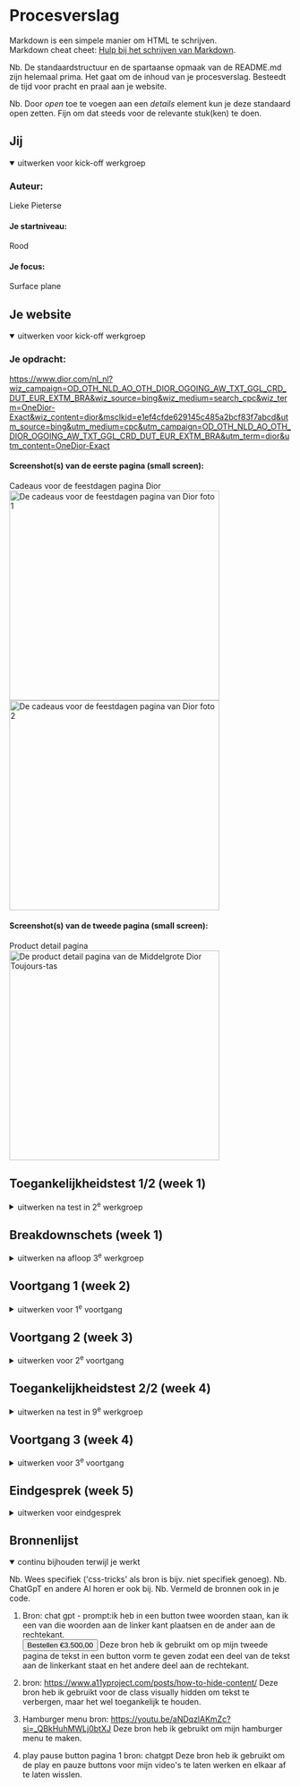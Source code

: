 # Procesverslag
Markdown is een simpele manier om HTML te schrijven.  
Markdown cheat cheet: [Hulp bij het schrijven van Markdown](https://github.com/adam-p/markdown-here/wiki/Markdown-Cheatsheet).

Nb. De standaardstructuur en de spartaanse opmaak van de README.md zijn helemaal prima. Het gaat om de inhoud van je procesverslag. Besteedt de tijd voor pracht en praal aan je website.

Nb. Door *open* toe te voegen aan een *details* element kun je deze standaard open zetten. Fijn om dat steeds voor de relevante stuk(ken) te doen.





## Jij

<details open>
  <summary>uitwerken voor kick-off werkgroep</summary>

  ### Auteur:
  Lieke Pieterse

  #### Je startniveau:
  Rood

  #### Je focus:
  Surface plane
 
</details>





## Je website

<details open>
  <summary>uitwerken voor kick-off werkgroep</summary>

  ### Je opdracht:
  https://www.dior.com/nl_nl?wiz_campaign=OD_OTH_NLD_AO_OTH_DIOR_OGOING_AW_TXT_GGL_CRD_DUT_EUR_EXTM_BRA&wiz_source=bing&wiz_medium=search_cpc&wiz_term=OneDior-Exact&wiz_content=dior&msclkid=e1ef4cfde629145c485a2bcf83f7abcd&utm_source=bing&utm_medium=cpc&utm_campaign=OD_OTH_NLD_AO_OTH_DIOR_OGOING_AW_TXT_GGL_CRD_DUT_EUR_EXTM_BRA&utm_term=dior&utm_content=OneDior-Exact

  #### Screenshot(s) van de eerste pagina (small screen): 
 Cadeaus voor de feestdagen pagina Dior  
  <img src="readme-images/cadeaus_dior1.jpg" width="375px" alt="De cadeaus voor de feestdagen pagina van Dior foto 1">
  <img src="readme-images/cadeaus_dior2.jpg" width="375px" alt="De cadeaus voor de feestdagen pagina van Dior foto 2">

  #### Screenshot(s) van de tweede pagina (small screen):
  Product detail pagina  
  <img src="readme-images/product_scherm.png" width="375px" alt="De product detail pagina van de Middelgrote Dior Toujours-tas">
</details>



## Toegankelijkheidstest 1/2 (week 1)

<details>
  <summary>uitwerken na test in 2<sup>e</sup> werkgroep</summary>

  ### Bevindingen
  Lijst met je bevindingen die in de test naar voren kwamen:
  de welkom op dior.com pop up knoppen doen het niet.
  hij stopt met de slides op de laatste, de slide doet het niet goed omdat het een groep is. de tekst is selecteerbaar. 
  In de slide is de link naar feestdagen cadeaus voor haar bijna niet te selecteren. Hij kan niet bij de filters, wel uitvouwen door op de knop te klikken maar kan niet filteren.
  De afbeeldingen hebben geen goede alt test. Je kan niet eens op de afbeelding klikken omdat er geen titel mee is om mee te werken. 
  Hij vertelt de prijs alleen als je hem alles laat voorlezen en niet met de pijltjes.
   
  Aller eerste pagina: Dior kop vertelt hij dubbel. Je kan alleen naar de pagina door op de video te klikken, maar de link van ontdek leest hij niet eens voor.
  de links hebben ook geen goede alt tekst.
  

  Een toegankelijkheids knop voor beter contrast onderaan de pagina.

  Uit de WCAG checklist komt dat de content niet toegankelijk is, dit komt door het gebruik van veel dure woorden zoals keperzijde om producten te beschrijven, hierdoor klinkt het duurde. Dit is echter lastig te veranderen omdat de producten alleen op die manier beschrijven kunnen worden.
  Verder had de HTML veel foutmeldingen. Dit heb ik gechecked in de console, want de link van de webstite deed het niet bij de HTML checker van WCAG.
  Verder waren de images ook heel slecht toegankelijk en hadden niet alle afbeeldingen een goede alt tekst.
  De video's beginnen wel met autoplay maar kunnen gepauzeerd worden.
  Het contrast was erg goed, dit komt omdat Dior hiervoor een toggle knop heeft om hoger contrast aan te zetten.
  Volgens de WCAG checklist kan Dior veel dingen beter doen op het gebied van toegankelijkheid, maar zijn er gelukkig ook een paar dingen die ze wel goed doen, zoals contrast en keyboard.

</details>



## Breakdownschets (week 1)

<details>
  <summary>uitwerken na afloop 3<sup>e</sup> werkgroep</summary>

  ### de hele pagina: 
  <img src="readme-images/dior breakdown full.png" width="375px" alt="breakdown van de hele pagina">

  ### dynamisch deel (Filter): 
  <img src="readme-images/breakdown_filter.png" width="375px" alt="breakdown van filter">

  ### De tweede product detail pagina
  <img src="readme-images/dior breakdown_product.png" width="375px" alt="breakdown van de tweede pagina, de product detail pagina van de Middelgrote Dior Toujours-tas">

</details>





## Voortgang 1 (week 2)

<details>
  <summary>uitwerken voor 1<sup>e</sup> voortgang</summary>

  ### Stand van zaken
  hier dit ging goed & dit was lastig (neem ook screenshots op van delen van je website en code)
  Het hamburger menu is tot nu toe nog niet gelukt, maar ik moet nog even verder kijken of ik ergens een goede uitleg kan vinden voor hoe het precies gemaakt moet worden.
<img src="readme-images/menu week 1.png" width="375px" alt="Hamburger menu tot nu toe">

Font toepassen met @fontface is nog niet gelukt
<img src="readme-images/fontface.png" width="375px" alt="code @fontface">


  ### Agenda voor meeting
  samen met je groepje opstellen

 student 1      
Mag je gewoon zelf een font kiezen dat er op lijkt of moet je echt hetzelfde font gebruiken.



  ### Verslag van meeting
  hier na afloop snel de uitkomsten van de meeting vastleggen

  - font kan gedowload worden door bij google te inspecteren en dan te kijken bij netwerk en dan font.
  - Als er een woord uit een andere taal is kan je dit aanpassen in de tekst zelf door <span lang="en">hello<span>
  - De product namen moeten H3tjes zijn en de H2 kan op hidden worden gezet door de code van a11y en dan de tekst die je op hidden wilt zetten de class van de css geven aan de tekst.

</details>





## Voortgang 2 (week 3)

<details>
  <summary>uitwerken voor 2<sup>e</sup> voortgang</summary>

  ### Stand van zaken
  hier dit ging goed & dit was lastig (neem ook screenshots op van delen van je website en code)
  Ik liep deze week vooral vast met de header en de video en het hamburgermenu. Wat wel heel goed ging was aan de hand van grid de producten lijkst neerszetten en de lay-out aan te passen met @media (min-width: 1024px)
  <img src="readme-images/producten_telefoon.png" width="375px" alt="Productenlijst op telefoon">
  <img src="readme-images/producten_laptop.png" width="375px" alt="Productenlijst op laptop">



  ### Agenda voor meeting
  samen met je groepje opstellen

  student 1               
Er mist een span in mijn hamburgermenu.
De h1 krijg ik niet verticaal ge centreerd op de video.
De pijltjes bij de details krijg ik niet weg.
De linkjes in de tekst onderaan de pagina staan raar.


  ### Verslag van meeting
  hier na afloop snel de uitkomsten van de meeting vastleggen

   -voor de hamburger moest ik de nth-child aanpassen naar nth-of-type en de top % van de tweede span aanpassen.
  -voor de header was het probleem dat de section waar de tekst in staat niet even groot is als de video. De manier om dit op t elossen is door de heigth van de section aan te passen.
  -Voor de pijltjes bij de details die ik niet weg kreeg is de oplossing de list-style-type none op de summary te zetten in plaats van de details.
  -voor de linkjes in de footer tekst stond er een algemene p met display flex waardoor hij alles op een nieuwe regel neerzette.

</details>





## Toegankelijkheidstest 2/2 (week 4)

<details>
  <summary>uitwerken na test in 9<sup>e</sup> werkgroep</summary>

  ### Bevindingen
  Lijst met je bevindingen die in de test naar voren kwamen (geef ook aan wat er verbeterd is):

</details>





## Voortgang 3 (week 4)

<details>
  <summary>uitwerken voor 3<sup>e</sup> voortgang</summary>

  ### Stand van zaken
  hier dit ging goed & dit was lastig (neem ook screenshots op van delen van je website en code)
  Ik ben deze week begonnen aan mijn tweede pagina. Hier liep ik op tegen een aantal dingen zoals de carrousels en de java voor het muten van de video. Wat wel gelukt is, is om op de eerste pagina al mijn uitklap veldjes, zoals de filter, de sorteren en het hamburgermenu.
  <img src="readme-images/hamburger_menu.png" width="375px" alt="Uitgeklapte hamburger menu">
  <img src="readme-images/filter.png" width="375px" alt="Uitgeklapte filter">


  ### Agenda voor meeting
  samen met je groepje opstellen

  | student 1 
  Hoe kan ik de onlangs bekeken slider per twee laten snappen?
  Hoe moet ik de video muten?
  Moet ik alles linken naar de echte dior pagina of kunnen het gewoon dode linkjes blijven?
  Is het lastig om een filter werkend te maken?


  ### Verslag van meeting
  Ik moet voor alle carousels een balkje toevoegen om mee te sliden. Ook weet ik nu dat ik voor de carrousel met twee images main section:nth-of-type(6) ul li:nth-of-type(2n + 1) {
    scroll-snap-align: start;
} moet gebruiken om ze te laten snappen.
Ook heb ik geleerd hoe je een video kan muten aan de hand van img en java script. 
Niet alle linkjes hoeven te werken, alleen de link naar de andere pagina die je zelf gemaakt heb. 
Ik heb geleerd dat je een filer kan laten werken door html:has([value="tas"]:checked) section:nth-of-type(3) ul li:not(.tas){
  display: none;
} in de css te zetten en <label>
							<input type="radio" value="tas" name="categorie">tas
						</label> in de html.
Verder heb ik ook geleerd hoe je ervoor kan zorgen dat als een venster is uitgeklapt zoals het hamburger menu, je in het menu kan scrollen in plaats van op de pagina daarachter dit doe je met  overflow-y: auto.

 

</details>





## Eindgesprek (week 5)

<details>
  <summary>uitwerken voor eindgesprek</summary>

  ### Je uitkomst - karakteristiek screenshots:
  <img src="readme-images/dummy-plaatje.jpg" width="375px" alt="uitomst opdracht 1">


  ### Dit ging goed/Heb ik geleerd: 
Ik ben vooral blij met mijn producten lijst. Ik heb hier voor het eerst gebruik gemaakt van grid en media query, en ik ben blij met hoe het is gelukt. Ook heb ik bij mijn producten lijst een werkende filter en een werkende sorteer volgens. Voor deze twee heb ik geleerd gebruik te maken van :has().

  <img src="readme-images/producten_telefoon.png" width="375px" alt="Productenlijst op telefoon">
  <img src="readme-images/producten_laptop.png" width="375px" alt="Productenlijst op laptop">
    <img src="readme-images/gefilterde_producten.png" width="375px" alt="Productenlijst gefilterd op tassen">
  <img src="readme-images/product_filter.png" width="375px" alt="filteren op tassen">


  Wat ik ook geleerd heb is om een aniatie te maken aan de hand van keyframes en verder te weken met :has(). Dit is te zien in mijn kert thema waar als je een checkbox in de header checked er kerstbal slingers aan de bovenkant van de pagina komen te hangen en er met een delay een kerstman met zijn slee en een rendier over het scherm van rechts naar links vliegt.
  <img src="readme-images/kerst_thema.png" width="375px" alt="kerst thema">


  ### Dit was lastig/Is niet gelukt:
  Wat mij niet gelukt is, is de kleur van de spans in het menu aanpassen voor darkmode.
  Ik heb andere dingen wel kunnen aanpassen, maar als ik dezelfde manier gebruikte voor de spans veranderde er nikst. Ik had het liefsts de spans wit willen maken, als menu en als kruisje.

  <img src="readme-images/menu_dark_mode.png" width="375px" alt="menu in darkmode">
   <img src="readme-images/kruisje_dark_mode.png" width="375px" alt="kruisje van het menu in darkmode">
</details>





## Bronnenlijst

<details open>
  <summary>continu bijhouden terwijl je werkt</summary>

  Nb. Wees specifiek ('css-tricks' als bron is bijv. niet specifiek genoeg). 
  Nb. ChatGpT en andere AI horen er ook bij.
  Nb. Vermeld de bronnen ook in je code.

  1. Bron: chat gpt - prompt:ik heb in een button twee woorden staan, 
kan ik een van die woorden aan de linker kant plaatsen en de ander aan de rechtekant.  
<button>Bestellen €3.500,00</button>
Deze bron heb ik gebruikt om op mijn tweede pagina de tekst in een button vorm te geven zodat een deel van de tekst aan de linkerkant staat en het andere deel aan de rechtekant.

  2. bron: https://www.a11yproject.com/posts/how-to-hide-content/
  Deze bron heb ik gebruikt voor de class visually hidden om tekst te verbergen, maar het wel toegankelijk te houden.

  3. Hamburger menu bron: https://youtu.be/aNDqzlAKmZc?si=_QBkHuhMWLj0btXJ
  Deze bron heb ik gebruikt om mijn hamburger menu te maken.

  4. play pause button pagina 1 bron: chatgpt
  Deze bron heb ik gebruikt om de play en pauze buttons voor mijn video's te laten werken en elkaar af te laten wisslen.
</details>